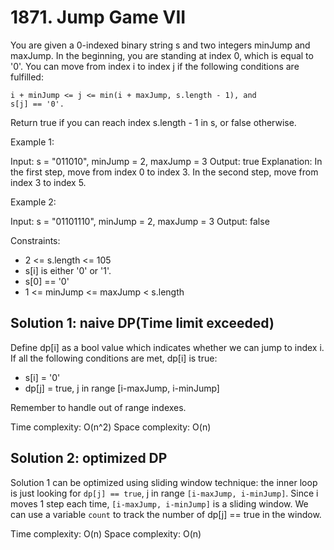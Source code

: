 # 1871. Jump Game VII
You are given a 0-indexed binary string s and two integers minJump and maxJump. In the beginning, you are standing at index 0, which is equal to '0'. You can move from index i to index j if the following conditions are fulfilled:

    i + minJump <= j <= min(i + maxJump, s.length - 1), and
    s[j] == '0'.

Return true if you can reach index s.length - 1 in s, or false otherwise.

Example 1:

Input: s = "011010", minJump = 2, maxJump = 3
Output: true
Explanation:
In the first step, move from index 0 to index 3. 
In the second step, move from index 3 to index 5.

Example 2:

Input: s = "01101110", minJump = 2, maxJump = 3
Output: false

Constraints:

* 2 <= s.length <= 105
* s[i] is either '0' or '1'.
* s[0] == '0'
* 1 <= minJump <= maxJump < s.length

## Solution 1: naive DP(Time limit exceeded)
Define dp[i] as a bool value which indicates whether we can jump to index i. If all the following conditions are met, dp[i] is true:

* s[i] = '0'
* dp[j] = true, j in range [i-maxJump, i-minJump]

Remember to handle out of range indexes.

Time complexity: O(n^2)
Space complexity: O(n)

## Solution 2: optimized DP
Solution 1 can be optimized using sliding window technique: the inner loop is just looking for `dp[j] == true`, j in range `[i-maxJump, i-minJump]`. Since i moves 1 step each time, `[i-maxJump, i-minJump]` is a sliding window. We can use a variable `count` to track the number of dp[j] == true in the window.

Time complexity: O(n)
Space complexity: O(n)